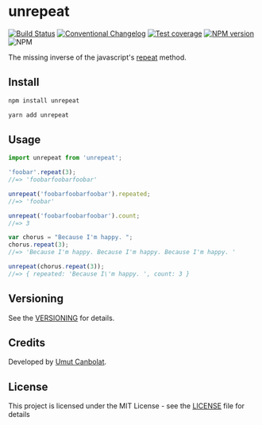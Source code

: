 # unrepeat

[![Build Status](https://travis-ci.org/umutcanbolat/unrepeat.svg?branch=master)](https://travis-ci.org/umutcanbolat/unrepeat)
[![Conventional Changelog](https://img.shields.io/badge/changelog-conventional-brightgreen.svg)](https://github.com/conventional-changelog)
[![Test coverage](https://img.shields.io/codecov/c/github/umutcanbolat/unrepeat.svg?style=flat)](https://codecov.io/gh/umutcanbolat/unrepeat)
[![NPM version](https://img.shields.io/npm/v/unrepeat.svg?style=flat)](https://www.npmjs.com/package/unrepeat)
![NPM](https://img.shields.io/npm/l/unrepeat)

The missing inverse of the javascript's [repeat](https://developer.mozilla.org/en-US/docs/Web/JavaScript/Reference/Global_Objects/String/repeat) method.

## Install

```sh
npm install unrepeat
```

```sh
yarn add unrepeat
```

## Usage

```javascript
import unrepeat from 'unrepeat';

'foobar'.repeat(3);
//=> 'foobarfoobarfoobar'

unrepeat('foobarfoobarfoobar').repeated;
//=> 'foobar'

unrepeat('foobarfoobarfoobar').count;
//=> 3

var chorus = "Because I'm happy. ";
chorus.repeat(3);
//=> 'Because I'm happy. Because I'm happy. Because I'm happy. '

unrepeat(chorus.repeat(3));
//=> { repeated: 'Because I\'m happy. ', count: 3 }
```

## Versioning

See the [VERSIONING](VERSIONING.md) for details.

## Credits

Developed by [Umut Canbolat](https://github.com/umutcanbolat).

## License

This project is licensed under the MIT License - see the [LICENSE](LICENSE) file for details
